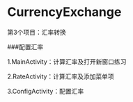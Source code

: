 # CurrencyExchange
第3个项目：汇率转换

###配置汇率

1.MainActivity：计算汇率及打开新窗口练习

2.RateActivity：计算汇率及添加菜单项

3.ConfigActivity：配置汇率
